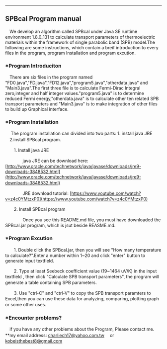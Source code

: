 ---------------------
SPBcal Program manual
---------------------


　We develop an algorithm called SPBcal under Java SE runtime environment 1.8.0_131 to calculate transport parameters of thermoelectric materials within the framework of single parabolic band (SPB) model.The following are some instructions, which contain a breif introduction to every files in the program, program Installation and program excution.

### *Program Introduciton ###

　There are six files in the program named "FD0.java","FD.java","FD12.java","program5.java","otherdata.java" and "Main3.java".The first three file is to calculate Fermi-Dirac Integral zero,integer and half integer values."program5.java" is to determine reduced Fermi energy,"otherdata.java" is to calculate other ten related SPB transport parameters and "Main3.java" is to make integration of other files to build up Graphical interface.


### *Program Installation ###

　 The program installation can divided into two parts: 1. install java JRE 　2.install SPBcal program.

　　1. Install java JRE

　　　　java JRE can be download here: [http://www.oracle.com/technetwork/java/javase/downloads/jre9-downloads-3848532.html](http://www.oracle.com/technetwork/java/javase/downloads/jre9-downloads-3848532.html)
　　　　

　　　　JRE download tutorial: [https://www.youtube.com/watch?v=z4c0YMtzxP0](https://www.youtube.com/watch?v=z4c0YMtzxP0) 

　　2. Install SPBcal program 

　　　　Once you see this README.md file, you must have downloaded the SPBcal.jar program, which is jsut beside REASME.md.

### *Program Excution ###
   
　　1. Double click the SPBcal.jar, then you will see "How many temperature to calculate?".Enter a number within 1~20 and click "enter" button to generate input textfield.

　　2. Type at least Seebeck coefficient value (19~1464 uV/K) in the input textfield , then click "Calculate SPB transport parameters", the program will generate a table containing SPB parameters.
　　

　　3. Use "ctrl-C" and "ctrl-V" to copy the SPB transport paramters to Excel,then you can use these data for analyzing, comparing, plotting graph or some other uses.
　


### *Encounter problems? ###


　if you have any other problems about the Program, Please contact me.
 **my email address: charliech17@yahoo.com.tw 　or 　 
kobeisthebest8@gmail.com  


 
　　 





